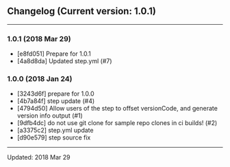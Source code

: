 ## Changelog (Current version: 1.0.1)

-----------------

### 1.0.1 (2018 Mar 29)
* [e8fd051] Prepare for 1.0.1
* [4a8d8da] Updated step.yml (#7)

### 1.0.0 (2018 Jan 24)
* [3243d6f] prepare for 1.0.0
* [4b7a84f] step update (#4)
* [4794d50] Allow users of the step to offset versionCode, and generate version info output (#1)
* [9dfb4dc] do not use git clone for sample repo clones in ci builds! (#2)
* [a3375c2] step.yml update
* [d90e579] step source fix

-----------------

Updated: 2018 Mar 29